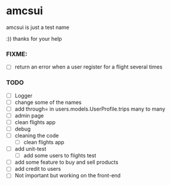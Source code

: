 # amcsui

amcsui is just a test name
 
:))
thanks for your help

### FIXME:
- [ ] return an error when a user register for a flight several times


### TODO
- [ ] Logger
- [ ] change some of the names
- [ ] add through= in users.models.UserProfile.trips many to many
- [ ] admin page
- [ ] clean flights app
- [ ] debug
- [ ] cleaning the code
  - [ ] clean flights app 
- [ ] add unit-test
  - [ ] add some users to flights test 
- [ ] add some feature to buy and sell products
- [ ] add credit to users
- [ ] Not important but working on the front-end
